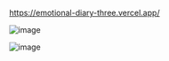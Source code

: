 https://emotional-diary-three.vercel.app/

![image](https://github.com/user-attachments/assets/5e56784c-12ec-4a34-9562-7428a84b0c3f)


![image](https://github.com/user-attachments/assets/1607cfbb-a3e8-4a26-9ebe-6df2884214c2)
